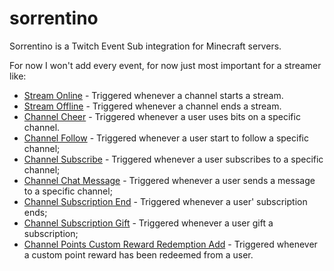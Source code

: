# sorrentino

Sorrentino is a Twitch Event Sub integration for Minecraft servers.

For now I won't add every event, for now just most important for a streamer like:
 - [Stream Online](https://dev.twitch.tv/docs/eventsub/eventsub-subscription-types/#streamonline) - Triggered whenever a channel starts a stream.
 - [Stream Offline](https://dev.twitch.tv/docs/eventsub/eventsub-subscription-types/#streamoffline) - Triggered whenever a channel ends a stream.
 - [Channel Cheer](https://dev.twitch.tv/docs/eventsub/eventsub-subscription-types/#channelcheer) - Triggered whenever a user uses bits on a specific channel.
 - [Channel Follow](https://dev.twitch.tv/docs/eventsub/eventsub-subscription-types/#channelfollow) - Triggered whenever a user start to follow a specific channel;
 - [Channel Subscribe](https://dev.twitch.tv/docs/eventsub/eventsub-subscription-types/#channelsubscribe) - Triggered whenever a user subscribes to a specific channel;
 - [Channel Chat Message](https://dev.twitch.tv/docs/eventsub/eventsub-subscription-types/#channelchatmessage) - Triggered whenever a user sends a message to a specific channel;
 - [Channel Subscription End](https://dev.twitch.tv/docs/eventsub/eventsub-subscription-types/#channelsubscriptionend) - Triggered whenever a user' subscription ends;
 - [Channel Subscription Gift](https://dev.twitch.tv/docs/eventsub/eventsub-subscription-types/#channelsubscriptiongift) - Triggered whenever a user gift a subscription;
 - [Channel Points Custom Reward Redemption Add](https://dev.twitch.tv/docs/eventsub/eventsub-subscription-types/#channelchannel_points_automatic_reward_redemptionadd) - Triggered whenever a custom point reward has been redeemed from a user.


